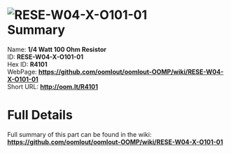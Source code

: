 
![RESE-W04-X-O101-01](https://github.com/oomlout/oomlout-OOMP/blob/master/parts/RESE-W04-X-O101-01/RESE-W04-X-O101-01_420.jpg)   
Summary
=================
  
Name: __1/4 Watt 100 Ohm Resistor__    
ID: __RESE-W04-X-O101-01__   
Hex ID: __R4101__   
WebPage: __https://github.com/oomlout/oomlout-OOMP/wiki/RESE-W04-X-O101-01__   
Short URL: __http://oom.lt/R4101__   

Full Details
==========================
Full summary of this part can be found in the wiki:   
__https://github.com/oomlout/oomlout-OOMP/wiki/RESE-W04-X-O101-01__    

